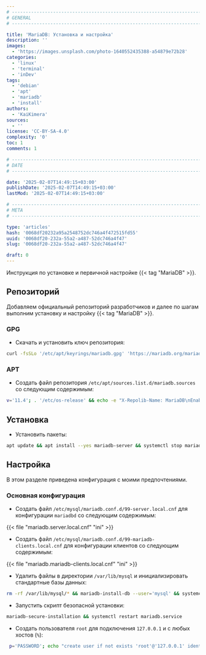 ```yaml
---
# -------------------------------------------------------------------------------------------------------------------- #
# GENERAL
# -------------------------------------------------------------------------------------------------------------------- #

title: 'MariaDB: Установка и настройка'
description: ''
images:
  - 'https://images.unsplash.com/photo-1640552435388-a54879e72b28'
categories:
  - 'linux'
  - 'terminal'
  - 'inDev'
tags:
  - 'debian'
  - 'apt'
  - 'mariadb'
  - 'install'
authors:
  - 'KaiKimera'
sources:
  - ''
license: 'CC-BY-SA-4.0'
complexity: '0'
toc: 1
comments: 1

# -------------------------------------------------------------------------------------------------------------------- #
# DATE
# -------------------------------------------------------------------------------------------------------------------- #

date: '2025-02-07T14:49:15+03:00'
publishDate: '2025-02-07T14:49:15+03:00'
lastMod: '2025-02-07T14:49:15+03:00'

# -------------------------------------------------------------------------------------------------------------------- #
# META
# -------------------------------------------------------------------------------------------------------------------- #

type: 'articles'
hash: '0068df20232a95a2548752dc746a4f472515fd55'
uuid: '0068df20-232a-55a2-a487-52dc746a4f47'
slug: '0068df20-232a-55a2-a487-52dc746a4f47'

draft: 0
---
```


Инструкция по установке и первичной настройке {{< tag "MariaDB" >}}.

<!--more-->

## Репозиторий

Добавляем официальный репозиторий разработчиков и далее по шагам выполним установку и настройку {{< tag "MariaDB" >}}.

### GPG

- Скачать и установить ключ репозитория:

```bash
curl -fsSLo '/etc/apt/keyrings/mariadb.gpg' 'https://mariadb.org/mariadb_release_signing_key.pgp'
```

### APT

- Создать файл репозитория `/etc/apt/sources.list.d/mariadb.sources` со следующим содержимым:

```bash
v='11.4'; . '/etc/os-release' && echo -e "X-Repolib-Name: MariaDB\nEnabled: yes\nTypes: deb\nURIs: https://mirror.netcologne.de/mariadb/repo/${v}/${ID}\n#URIs: https://mirror.yandex.ru/mirrors/mariadb/repo/${v}/${ID}\nSuites: ${VERSION_CODENAME}\nComponents: main\nArchitectures: $( dpkg --print-architecture )\nSigned-By: /etc/apt/keyrings/mariadb.gpg\n" | tee '/etc/apt/sources.list.d/mariadb.sources' > '/dev/null'
```

## Установка

- Установить пакеты:

```bash
apt update && apt install --yes mariadb-server && systemctl stop mariadb.service
```

## Настройка

В этом разделе приведена конфигурация с моими предпочтениями.

### Основная конфигурация

- Создать файл `/etc/mysql/mariadb.conf.d/99-server.local.cnf` для конфигурации `mariadbd` со следующим содержимым:

{{< file "mariadb.server.local.cnf" "ini" >}}

- Создать файл `/etc/mysql/mariadb.conf.d/99-mariadb-clients.local.cnf` для конфигурации клиентов со следующим содержимым:

{{< file "mariadb.mariadb-clients.local.cnf" "ini" >}}

- Удалить файлы в директории `/var/lib/mysql` и инициализировать стандартные базы данных:

```bash
rm -rf /var/lib/mysql/* && mariadb-install-db --user='mysql' && systemctl start mariadb.service
```

- Запустить скрипт безопасной установки:

```bash
mariadb-secure-installation && systemctl restart mariadb.service
```

- Создать пользователя `root` для подключения `127.0.0.1` и с любых хостов (`%`):

```bash
 p='PASSWORD'; echo "create user if not exists 'root'@'127.0.0.1' identified by '${p}'; grant all privileges on *.* to 'root'@'127.0.0.1' with grant option; create user if not exists 'root'@'%' identified by '${p}'; grant all privileges on *.* to 'root'@'%' with grant option; flush privileges;" | mariadb --user='root' --password
```

